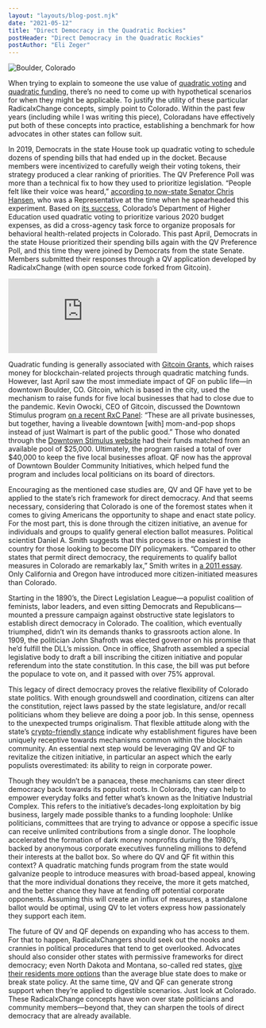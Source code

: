 ```yaml
---
layout: "layouts/blog-post.njk"
date: "2021-05-12"
title: "Direct Democracy in the Quadratic Rockies"
postHeader: "Direct Democracy in the Quadratic Rockies"
postAuthor: "Eli Zeger"
---
```


![Boulder, Colorado](/images/blog/boulder.jpeg)

When trying to explain to someone the use value of [quadratic voting](https://www.radicalxchange.org/concepts/quadratic-voting/) and [quadratic funding](https://www.radicalxchange.org/concepts/quadratic-funding/), there’s no need to come up with hypothetical scenarios for when they might be applicable. To justify the utility of these particular RadicalxChange concepts, simply point to Colorado. Within the past few years (including while I was writing this piece), Coloradans have effectively put both of these concepts into practice, establishing a benchmark for how advocates in other states can follow suit.

In 2019, Democrats in the state House took up quadratic voting to schedule dozens of spending bills that had ended up in the docket. Because members were incentivized to carefully weigh their voting tokens, their strategy produced a clear ranking of priorities. The QV Preference Poll was more than a technical fix to how they used to prioritize legislation. “People felt like their voice was heard,” [according to now-state Senator Chris Hansen](https://coloradosun.com/2019/05/28/quadratic-voting-colorado-house-budget/), who was a Representative at the time when he spearheaded this experiment. Based on [its success](https://www.radicalxchange.org/updates/blog/quadratic-voting-in-colorado-2020/), Colorado’s Department of Higher Education used quadratic voting to prioritize various 2020 budget expenses, as did a cross-agency task force to organize proposals for behavioral health-related projects in Colorado. This past April, Democrats in the state House prioritized their spending bills again with the QV Preference Poll, and this time they were joined by Democrats from the state Senate. Members submitted their responses through a QV application developed by RadicalxChange (with open source code forked from Gitcoin).

<p class="youtube-container">
  <iframe src="https://www.youtube.com/embed/dNIx52tn1sQ" frameborder="0" allow="accelerometer; autoplay; clipboard-write; encrypted-media; gyroscope; picture-in-picture" allowfullscreen></iframe>
</p>

Quadratic funding is generally associated with [Gitcoin Grants](https://gitcoin.co/grants/), which raises money for blockchain-related projects through quadratic matching funds. However, last April saw the most immediate impact of QF on public life—in downtown Boulder, CO. Gitcoin, which is based in the city, used the mechanism to raise funds for five local businesses that had to close due to the pandemic. Kevin Owocki, CEO of Gitcoin, discussed the Downtown Stimulus program [on a recent RxC Panel](https://www.youtube.com/watch?v=Vh5tlB39hlA&t=1305s&ab_channel=RadicalxChange): “These are all private businesses, but together, having a liveable downtown [with] mom-and-pop shops instead of just Walmart is part of the public good.” Those who donated through the [Downtown Stimulus website](https://downtownstimulus.com/) had their funds matched from an available pool of $25,000. Ultimately, the program raised a total of over $40,000 to keep the five local businesses afloat. QF now has the approval of Downtown Boulder Community Initiatives, which helped fund the program and includes local politicians on its board of directors.

Encouraging as the mentioned case studies are, QV and QF have yet to be applied to the state’s rich framework for direct democracy. And that seems necessary, considering that Colorado is one of the foremost states when it comes to giving Americans the opportunity to shape and enact state policy. For the most part, this is done through the citizen initiative, an avenue for individuals and groups to qualify general election ballot measures. Political scientist Daniel A. Smith suggests that this process is the easiest in the country for those looking to become DIY policymakers. “Compared to other states that permit direct democracy, the requirements to qualify ballot measures in Colorado are remarkably lax,” Smith writes in [a 2011 essay](https://www.jstor.org/stable/j.ctt46nv8h). Only California and Oregon have introduced more citizen-initiated measures than Colorado.

Starting in the 1890’s, the Direct Legislation League—a populist coalition of feminists, labor leaders, and even sitting Democrats and Republicans—mounted a pressure campaign against obstructive state legislators to establish direct democracy in Colorado. The coalition, which eventually triumphed, didn’t win its demands thanks to grassroots action alone. In 1909, the politician John Shafroth was elected governor on his promise that he’d fulfill the DLL’s mission. Once in office, Shafroth assembled a special legislative body to draft a bill inscribing the citizen initiative and popular referendum into the state constitution. In this case, the bill was put before the populace to vote on, and it passed with over 75% approval.

This legacy of direct democracy proves the relative flexibility of Colorado state politics. With enough groundswell and coordination, citizens can alter the constitution, reject laws passed by the state legislature, and/or recall politicians whom they believe are doing a poor job. In this sense, openness to the unexpected trumps originalism. That flexible attitude along with the state’s [crypto-friendly stance](https://www.coindesk.com/crypto-friendly-governors-won-big-in-yesterdays-us-midterm-election) indicate why establishment figures have been uniquely receptive towards mechanisms common within the blockchain community. An essential next step would be leveraging QV and QF to revitalize the citizen initiative, in particular an aspect which the early populists overestimated: its ability to reign in corporate power.

Though they wouldn’t be a panacea, these mechanisms can steer direct democracy back towards its populist roots. In Colorado, they can help to empower everyday folks and fetter what’s known as the Initiative Industrial Complex. This refers to the initiative’s decades-long exploitation by big business, largely made possible thanks to a funding loophole: Unlike politicians, committees that are trying to advance or oppose a specific issue can receive unlimited contributions from a single donor. The loophole accelerated the formation of dark money nonprofits during the 1980’s, backed by anonymous corporate executives funneling millions to defend their interests at the ballot box. So where do QV and QF fit within this context? A quadratic matching funds program from the state would galvanize people to introduce measures with broad-based appeal, knowing that the more individual donations they receive, the more it gets matched, and the better chance they have at fending off potential corporate opponents. Assuming this will create an influx of measures, a standalone ballot would be optimal, using QV to let voters express how passionately they support each item.

The future of QV and QF depends on expanding who has access to them. For that to happen, RadicalxChangers should seek out the nooks and crannies in political procedures that tend to get overlooked. Advocates should also consider other states with permissive frameworks for direct democracy; even North Dakota and Montana, so-called red states, [give their residents more options](https://ballotpedia.org/Forms_of_direct_democracy_in_the_American_states) than the average blue state does to make or break state policy. At the same time, QV and QF can generate strong support when they’re applied to digestible scenarios. Just look at Colorado. These RadicalxChange concepts have won over state politicians and community members—beyond that, they can sharpen the tools of direct democracy that are already available.
